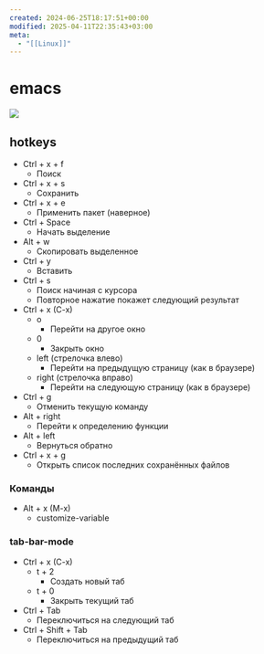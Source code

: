 ```yaml
---
created: 2024-06-25T18:17:51+00:00
modified: 2025-04-11T22:35:43+03:00
meta:
  - "[[Linux]]"
---
```


# emacs

![](https://youtu.be/nf6jrq1vgs4?si=65q2fcXQ3u0wHtCU)

## hotkeys

 - Ctrl + x + f
	 - Поиск
 - Ctrl + x + s
	 - Сохранить
 - Ctrl + x + e
	 - Применить пакет (наверное)
 - Ctrl + Space
	 - Начать выделение
 - Alt + w
	 - Скопировать выделенное
 - Ctrl + y
	 - Вставить
 - Ctrl + s
	 - Поиск начиная с курсора
	 - Повторное нажатие покажет следующий результат
 - Ctrl + x (C-x)
	 - o
		 - Перейти на другое окно
	 - 0
		 - Закрыть окно
	 - left (стрелочка влево)
		 - Перейти на предыдущую страницу (как в браузере)
	 - right (стрелочка вправо)
		 - Перейти на следующую страницу (как в браузере)
 - Ctrl + g
	 - Отменить текущую команду
 - Alt + right
	 - Перейти к определению функции
 - Alt + left
	 - Вернуться обратно
 - Ctrl + x + g
	 - Открыть список последних сохранённых файлов

### Команды
 - Alt + x (M-x)
	 - customize-variable

### tab-bar-mode
 - Ctrl + x (C-x)
	 - t + 2
		 - Создать новый таб
	 - t + 0
		 - Закрыть текущий таб
 - Ctrl + Tab
	 - Переключиться на следующий таб
 - Ctrl + Shift + Tab
	 - Переключиться на предыдущий таб